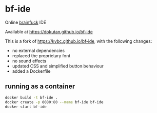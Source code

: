 # bf-ide
Online [brainfuck](https://en.wikipedia.org/wiki/Brainfuck) IDE

Available at https://dokutan.github.io/bf-ide

This is a fork of https://kvbc.github.io/bf-ide, with the following changes:
- no external dependencies
- replaced the proprietary font
- no sound effects
- updated CSS and simplified button behaviour
- added a Dockerfile

## running as a container
```sh
docker build -t bf-ide .
docker create -p 8080:80 --name bf-ide bf-ide
docker start bf-ide
```
